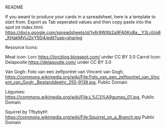 README


If you awant to produce your cards in a spreadsheet, here is a template to start from. Export as Tab seperated values and then copy paste into the spot int index.html. 
https://docs.google.com/spreadsheets/d/1y6r9WXb2a9FA0KxBa__Y3LriUq8_KHakMViJ2irY5D4/edit?usp=sharing


Resource Icons:

Meat icon: Lorc https://lorcblog.blogspot.com/ under CC BY 3.0
Carrot Icon: Delapouite https://delapouite.com/ under CC BY 3.0


Van Gogh: Foto van een zelfportret van Vincent van Gogh, https://commons.wikimedia.org/wiki/File:Foto_van_een_zelfportret_van_Vincent_van_Gogh,_Bestanddeelnr_255-9139.jpg, Public Domain

Légumes: https://commons.wikimedia.org/wiki/File:L%C3%A9gumes_01.jpg, Public Domain

Squirrel by Tfbybyhf: https://commons.wikimedia.org/wiki/File:Squirrel_on_a_Branch.jpg  Public Domain